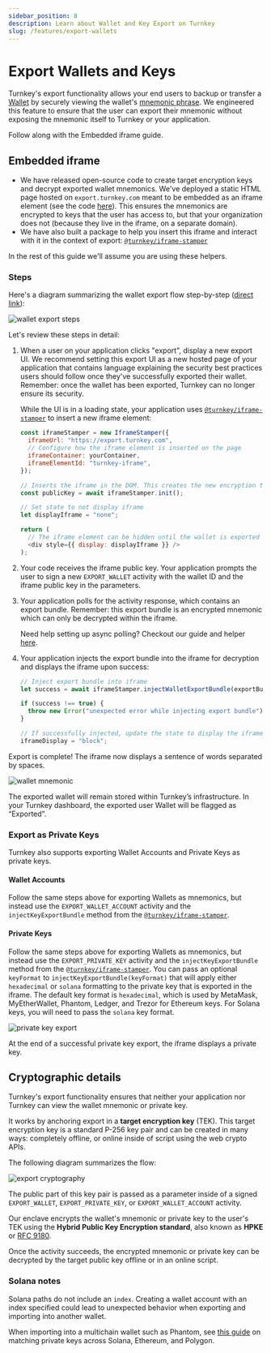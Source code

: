 ```yaml
---
sidebar_position: 8
description: Learn about Wallet and Key Export on Turnkey
slug: /features/export-wallets
---
```


# Export Wallets and Keys

Turnkey's export functionality allows your end users to backup or transfer a [Wallet](/concepts/Wallets) by securely viewing the wallet's [mnemonic phrase](https://learnmeabitcoin.com/technical/mnemonic). We engineered this feature to ensure that the user can export their mnemonic without exposing the mnemonic itself to Turnkey or your application.

Follow along with the Embedded iframe guide.

## Embedded iframe

- We have released open-source code to create target encryption keys and decrypt exported wallet mnemonics. We've deployed a static HTML page hosted on `export.turnkey.com` meant to be embedded as an iframe element (see the code [here](https://github.com/tkhq/frames)). This ensures the mnemonics are encrypted to keys that the user has access to, but that your organization does not (because they live in the iframe, on a separate domain).
- We have also built a package to help you insert this iframe and interact with it in the context of export: [`@turnkey/iframe-stamper`](https://www.npmjs.com/package/@turnkey/iframe-stamper)

In the rest of this guide we'll assume you are using these helpers.

### Steps

Here's a diagram summarizing the wallet export flow step-by-step ([direct link](/img/wallet_export_steps.png)):

<p style={{ textAlign: "center" }}>
    <img
        src="/img/wallet_export_steps.png"
        alt="wallet export steps"
        style={{ width: 600 }}
    />
</p>

Let's review these steps in detail:

1. When a user on your application clicks "export", display a new export UI. We recommend setting this export UI as a new hosted page of your application that contains language explaining the security best practices users should follow once they've successfully exported their wallet. Remember: once the wallet has been exported, Turnkey can no longer ensure its security.

   While the UI is in a loading state, your application uses [`@turnkey/iframe-stamper`](https://www.npmjs.com/package/@turnkey/iframe-stamper) to insert a new iframe element:

   ```js
   const iframeStamper = new IframeStamper({
     iframeUrl: "https://export.turnkey.com",
     // Configure how the iframe element is inserted on the page
     iframeContainer: yourContainer,
     iframeElementId: "turnkey-iframe",
   });

   // Inserts the iframe in the DOM. This creates the new encryption target key
   const publicKey = await iframeStamper.init();

   // Set state to not display iframe
   let displayIframe = "none";

   return (
     // The iframe element can be hidden until the wallet is exported
     <div style={{ display: displayIframe }} />
   );
   ```

2. Your code receives the iframe public key. Your application prompts the user to sign a new `EXPORT_WALLET` activity with the wallet ID and the iframe public key in the parameters.
3. Your application polls for the activity response, which contains an export bundle. Remember: this export bundle is an encrypted mnemonic which can only be decrypted within the iframe.

   Need help setting up async polling? Checkout our guide and helper [here](https://github.com/tkhq/sdk/tree/main/packages/http#withasyncpolling-helper).

4. Your application injects the export bundle into the iframe for decryption and displays the iframe upon success:

   ```js
   // Inject export bundle into iframe
   let success = await iframeStamper.injectWalletExportBundle(exportBundle);

   if (success !== true) {
     throw new Error("unexpected error while injecting export bundle");
   }

   // If successfully injected, update the state to display the iframe
   iframeDisplay = "block";
   ```

Export is complete! The iframe now displays a sentence of words separated by spaces.

<p style={{ textAlign: "center" }}>
    <img
        src="/img/wallet_export_mnemonic.png"
        alt="wallet mnemonic"
        style={{ width: 420 }}
    />
</p>

The exported wallet will remain stored within Turnkey’s infrastructure. In your Turnkey dashboard, the exported user Wallet will be flagged as “Exported”.

### Export as Private Keys

Turnkey also supports exporting Wallet Accounts and Private Keys as private keys.

#### Wallet Accounts

Follow the same steps above for exporting Wallets as mnemonics, but instead use the `EXPORT_WALLET_ACCOUNT` activity and the `injectKeyExportBundle` method from the [`@turnkey/iframe-stamper`](https://www.npmjs.com/package/@turnkey/iframe-stamper).

#### Private Keys

Follow the same steps above for exporting Wallets as mnemonics, but instead use the `EXPORT_PRIVATE_KEY` activity and the `injectKeyExportBundle` method from the [`@turnkey/iframe-stamper`](https://www.npmjs.com/package/@turnkey/iframe-stamper). You can pass an optional `keyFormat` to `injectKeyExportBundle(keyFormat)` that will apply either `hexadecimal` or `solana` formatting to the private key that is exported in the iframe. The default key format is `hexadecimal`, which is used by MetaMask, MyEtherWallet, Phantom, Ledger, and Trezor for Ethereum keys. For Solana keys, you will need to pass the `solana` key format.

<p style={{ textAlign: "center" }}>
    <img
        src="/img/private_key_export.png"
        alt="private key export"
        style={{ width: 420 }}
    />
</p>

At the end of a successful private key export, the iframe displays a private key.

## Cryptographic details

Turnkey's export functionality ensures that neither your application nor Turnkey can view the wallet mnemonic or private key.

It works by anchoring export in a **target encryption key** (TEK). This target encryption key is a standard P-256 key pair and can be created in many ways: completely offline, or online inside of script using the web crypto APIs.

The following diagram summarizes the flow:

<p style={{ textAlign: "center" }}>
    <img
        src="/img/wallet_export_cryptography.png"
        alt="export cryptography"
        style={{ height: 280 }}
    />
</p>

The public part of this key pair is passed as a parameter inside of a signed `EXPORT_WALLET`, `EXPORT_PRIVATE_KEY`, or `EXPORT_WALLET_ACCOUNT` activity.

Our enclave encrypts the wallet's mnemonic or private key to the user's TEK using the **Hybrid Public Key Encryption standard**, also known as **HPKE** or [RFC 9180](https://datatracker.ietf.org/doc/rfc9180/).

Once the activity succeeds, the encrypted mnemonic or private key can be decrypted by the target public key offline or in an online script.

### Solana notes

Solana paths do not include an `index`. Creating a wallet account with an index specified could lead to unexpected behavior when exporting and importing into another wallet.

When importing into a multichain wallet such as Phantom, see [this guide](https://help.phantom.app/hc/en-us/articles/12988493966227-What-derivation-paths-does-Phantom-wallet-support#:~:text=The%20addresses%20are%20grouped%20into,'%2F0'%2F0%2F0.) on matching private keys across Solana, Ethereum, and Polygon.
